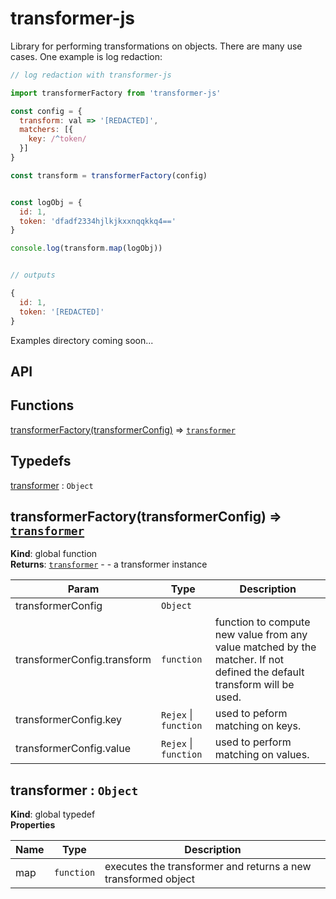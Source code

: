 # transformer-js

Library for performing transformations on objects. There are many use cases. One
example is log redaction:

```javascript
// log redaction with transformer-js

import transformerFactory from 'transformer-js'

const config = {
  transform: val => '[REDACTED]',
  matchers: [{
    key: /^token/
  }]
}

const transform = transformerFactory(config)


const logObj = {
  id: 1,
  token: 'dfadf2334hjlkjkxxnqqkkq4=='
}

console.log(transform.map(logObj))


// outputs

{
  id: 1,
  token: '[REDACTED]'
}
```

Examples directory coming soon...

## API

## Functions

<dl>
<dt><a href="#transformerFactory">transformerFactory(transformerConfig)</a> ⇒ <code><a href="#transformer">transformer</a></code></dt>
<dd></dd>
</dl>

## Typedefs

<dl>
<dt><a href="#transformer">transformer</a> : <code>Object</code></dt>
<dd></dd>
</dl>

<a name="transformerFactory"></a>

## transformerFactory(transformerConfig) ⇒ [<code>transformer</code>](#transformer)
**Kind**: global function  
**Returns**: [<code>transformer</code>](#transformer) - - a transformer instance  

| Param | Type | Description |
| --- | --- | --- |
| transformerConfig | <code>Object</code> |  |
| transformerConfig.transform | <code>function</code> | function to compute new value from any value matched by the matcher. If not defined the default transform will be used. |
| transformerConfig.key | <code>Rejex</code> \| <code>function</code> | used to peform matching on keys. |
| transformerConfig.value | <code>Rejex</code> \| <code>function</code> | used to perform matching on values. |

<a name="transformer"></a>

## transformer : <code>Object</code>
**Kind**: global typedef  
**Properties**

| Name | Type | Description |
| --- | --- | --- |
| map | <code>function</code> | executes the transformer and returns a new transformed object |

